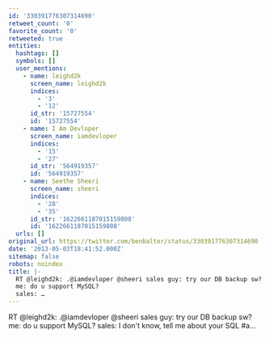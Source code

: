 ```yaml
---
id: '330391776307314690'
retweet_count: '0'
favorite_count: '0'
retweeted: true
entities:
  hashtags: []
  symbols: []
  user_mentions:
    - name: leighd2k
      screen_name: leighd2k
      indices:
        - '3'
        - '12'
      id_str: '15727554'
      id: '15727554'
    - name: I Am Devloper
      screen_name: iamdevloper
      indices:
        - '15'
        - '27'
      id_str: '564919357'
      id: '564919357'
    - name: Seethe Sheeri
      screen_name: sheeri
      indices:
        - '28'
        - '35'
      id_str: '1622661187015159808'
      id: '1622661187015159808'
  urls: []
original_url: https://twitter.com/benbalter/status/330391776307314690
date: '2013-05-03T18:41:52.000Z'
sitemap: false
robots: noindex
title: |-
  RT @leighd2k: .@iamdevloper @sheeri sales guy: try our DB backup sw?
  me: do u support MySQL?
  sales: …
---
```


RT @leighd2k: .@iamdevloper @sheeri sales guy: try our DB backup sw?
me: do u support MySQL?
sales: I don't know, tell me about your SQL
#a…